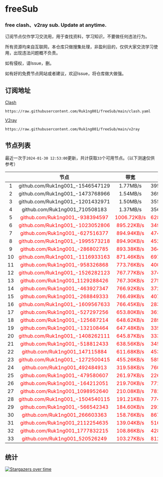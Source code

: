 # freeSub
### free clash、v2ray sub. Update at anytime.

订阅节点仅作学习交流用，用于查找资料，学习知识，不要做任何违法行为。

所有资源均来自互联网，本仓库只做搜集处理，非盈利目的，仅供大家交流学习使用，出现违法问题概不负责。

如有侵权，请Issue，删。

如有好的免费节点网站或者建议，欢迎Issue，将仓库做大做强。

## 订阅地址
[Clash](https://raw.githubusercontent.com/Ruk1ng001/freeSub/main/clash.yaml)
```
https://raw.githubusercontent.com/Ruk1ng001/freeSub/main/clash.yaml
```
[V2ray](https://raw.githubusercontent.com/Ruk1ng001/freeSub/main/v2ray)
```
https://raw.githubusercontent.com/Ruk1ng001/freeSub/main/v2ray
```

## 节点列表

最近一次于`2024-01-30 12:53:00`更新，共计获取`33`个可用节点。（以下测速仅供参考）

|  | 节点 | 带宽 | 延迟 |
|:-:|:--:|:--:|:--:|
 | 1 | github.com/Ruk1ng001_-1546547129 | 1.77MB/s | 395.00ms |
 | 2 | github.com/Ruk1ng001_-1473768966 | 1.54MB/s | 369.00ms |
 | 3 | github.com/Ruk1ng001_-1201432971 | 1.50MB/s | 355.00ms |
 | 4 | github.com/Ruk1ng001_710508183 | 1.37MB/s | 356.00ms |
 | 5 | <font color=red>github.com/Ruk1ng001_-938394597</font> | <font color=red>1006.72KB/s</font> | <font color=red>628.00ms</font> |
 | 6 | <font color=red>github.com/Ruk1ng001_-1023052806</font> | <font color=red>895.22KB/s</font> | <font color=red>349.00ms</font> |
 | 7 | <font color=red>github.com/Ruk1ng001_-627516377</font> | <font color=red>894.94KB/s</font> | <font color=red>474.00ms</font> |
 | 8 | <font color=red>github.com/Ruk1ng001_-1995573218</font> | <font color=red>894.90KB/s</font> | <font color=red>452.00ms</font> |
 | 9 | <font color=red>github.com/Ruk1ng001_-286802785</font> | <font color=red>893.38KB/s</font> | <font color=red>364.00ms</font> |
 | 10 | <font color=red>github.com/Ruk1ng001_-1116933163</font> | <font color=red>871.46KB/s</font> | <font color=red>697.00ms</font> |
 | 11 | <font color=red>github.com/Ruk1ng001_-958326868</font> | <font color=red>773.76KB/s</font> | <font color=red>400.00ms</font> |
 | 12 | <font color=red>github.com/Ruk1ng001_-1526282123</font> | <font color=red>767.77KB/s</font> | <font color=red>374.00ms</font> |
 | 13 | <font color=red>github.com/Ruk1ng001_1129288426</font> | <font color=red>767.30KB/s</font> | <font color=red>275.00ms</font> |
 | 14 | <font color=red>github.com/Ruk1ng001_-463927347</font> | <font color=red>766.92KB/s</font> | <font color=red>372.00ms</font> |
 | 15 | <font color=red>github.com/Ruk1ng001_-268849333</font> | <font color=red>766.49KB/s</font> | <font color=red>407.00ms</font> |
 | 16 | <font color=red>github.com/Ruk1ng001_-1609567633</font> | <font color=red>766.45KB/s</font> | <font color=red>283.00ms</font> |
 | 17 | <font color=red>github.com/Ruk1ng001_-527297256</font> | <font color=red>653.80KB/s</font> | <font color=red>361.00ms</font> |
 | 18 | <font color=red>github.com/Ruk1ng001_-125687214</font> | <font color=red>648.62KB/s</font> | <font color=red>289.00ms</font> |
 | 19 | <font color=red>github.com/Ruk1ng001_-132108464</font> | <font color=red>647.48KB/s</font> | <font color=red>335.00ms</font> |
 | 20 | <font color=red>github.com/Ruk1ng001_-1408262111</font> | <font color=red>645.87KB/s</font> | <font color=red>333.00ms</font> |
 | 21 | <font color=red>github.com/Ruk1ng001_-518812433</font> | <font color=red>638.56KB/s</font> | <font color=red>345.00ms</font> |
 | 22 | <font color=red>github.com/Ruk1ng001_147115884</font> | <font color=red>611.68KB/s</font> | <font color=red>453.00ms</font> |
 | 23 | <font color=red>github.com/Ruk1ng001_-1272500415</font> | <font color=red>455.26KB/s</font> | <font color=red>585.00ms</font> |
 | 24 | <font color=red>github.com/Ruk1ng001_492484913</font> | <font color=red>319.58KB/s</font> | <font color=red>760.00ms</font> |
 | 25 | <font color=red>github.com/Ruk1ng001_-479580607</font> | <font color=red>261.97KB/s</font> | <font color=red>226.00ms</font> |
 | 26 | <font color=red>github.com/Ruk1ng001_-164212051</font> | <font color=red>219.70KB/s</font> | <font color=red>771.00ms</font> |
 | 27 | <font color=red>github.com/Ruk1ng001_1098952640</font> | <font color=red>210.08KB/s</font> | <font color=red>781.00ms</font> |
 | 28 | <font color=red>github.com/Ruk1ng001_-1504540115</font> | <font color=red>191.21KB/s</font> | <font color=red>774.00ms</font> |
 | 29 | <font color=red>github.com/Ruk1ng001_-566542343</font> | <font color=red>184.60KB/s</font> | <font color=red>291.00ms</font> |
 | 30 | <font color=red>github.com/Ruk1ng001_266603363</font> | <font color=red>158.76KB/s</font> | <font color=red>867.00ms</font> |
 | 31 | <font color=red>github.com/Ruk1ng001_2112254635</font> | <font color=red>139.04KB/s</font> | <font color=red>516.00ms</font> |
 | 32 | <font color=red>github.com/Ruk1ng001_1777832215</font> | <font color=red>108.86KB/s</font> | <font color=red>428.00ms</font> |
 | 33 | <font color=red>github.com/Ruk1ng001_520526249</font> | <font color=red>103.27KB/s</font> | <font color=red>812.00ms</font> |


## 统计

[![Stargazers over time](https://starchart.cc/Ruk1ng001/freeSub.svg)](https://starchart.cc/Ruk1ng001/freeSub)